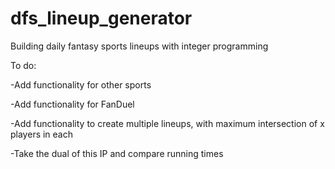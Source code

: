 # dfs_lineup_generator
Building daily fantasy sports lineups with integer programming

To do:

-Add functionality for other sports

-Add functionality for FanDuel

-Add functionality to create multiple lineups, with maximum intersection of x players in each

-Take the dual of this IP and compare running times
